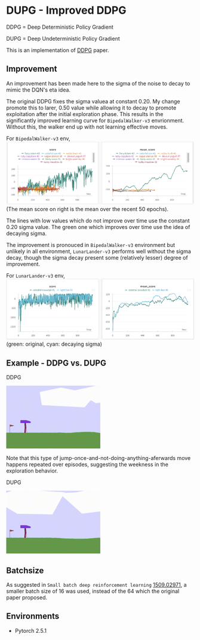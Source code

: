 # DUPG - Improved DDPG

DDPG = Deep Deterministic Policy Gradient

DUPG = Deep Undeterministic Policy Gradient

This is an implementation of [DDPG](https://arxiv.org/abs/1509.02971) paper.

## Improvement

An improvement has been made here to the sigma of the noise to decay to mimic the DQN's eta idea.

The original DDPG fixes the sigma valuea at constant 0.20.
My change promote this to larer, 0.50 value while allowing it to decay to promote exploitation after the initial exploration phase.
This results in the significantly improved learning curve for `BipedalWalker-v3` envrionment.
Without this, the walker end up with not learning effective moves.

For `BipedalWalker-v3` env,
<img src="images/BipedalWalker.png" width="100%" height="50%">
(The mean score on right is the mean over the recent 50 epochs).

The lines with low values which do not improve over time use the constant 0.20 sigma value.
The green one which improves over time use the idea of decaying sigma.

The improvement is pronouced in `BipedalWalker-v3` environment but unlikely in all environment, `LunarLander-v3` performs well without the sigma decay, though the sigma decay present some (relatively lesser) degree of improvement.

For `LunarLander-v3` env,
<img src="images/LunarLander.png" width="100%" height="50%">
(green: original, cyan: decaying sigma)

## Example - DDPG vs. DUPG
DDPG

<img src="images/animation_ddpg.gif" width="50%" height="50%">

Note that this type of jump-once-and-not-doing-anything-aferwards move happens repeated over episodes, suggesting the weekness in the exploration behavior.

DUPG

<img src="images/animation_dupg.gif" width="50%" height="50%">

## Batchsize
As suggested in `Small batch deep reinforcement learning` [1509.02971](https://arxiv.org/abs/1509.02971), a smaller batch size of 16 was used, instead of the 64 which the original paper proposed.


## Environments

* Pytorch 2.5.1
